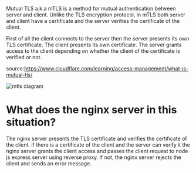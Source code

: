 Mutual TLS a.k.a mTLS is a method for mutual authentication between server and client. Unlike the TLS encryption protocol, in mTLS both server and client have a certificate and the server verifies the certificate of the client.

First of all the client connects to the server then the server presents its own TLS certificate. The client presents its own certificate. The server grants access to the client depending on whether the client of the certificate is verified or not.

source:https://www.cloudflare.com/learning/access-management/what-is-mutual-tls/

<!-- ![Image description](https://dev-to-uploads.s3.amazonaws.com/uploads/articles/du9k2ygt8btga8yg7nz8.png) -->

![mtls diagram](https://dev-to-uploads.s3.amazonaws.com/uploads/articles/du9k2ygt8btga8yg7nz8.png)

# What does the nginx server in this situation?

The nginx server presents the TLS certificate and verifies the certificate of the client. if there is a certificate of the client and the server can verify it the nginx server grants the client access and passes the client request to node js express server using reverse proxy. If not, the nginx server rejects the client and sends an error message.
